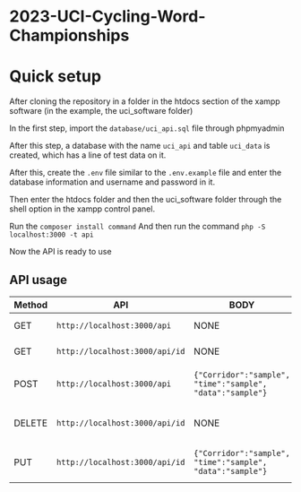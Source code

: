 # 2023-UCI-Cycling-Word-Championships


# Quick setup


After cloning the repository in a folder in the htdocs section of the xampp software (in the example, the uci_software folder)

In the first step, import the `database/uci_api.sql` file through phpmyadmin

After this step, a database with the name `uci_api` and table `uci_data` is created, which has a line of test data on it.

After this, create the `.env` file similar to the `.env.example` file and enter the database information and username and password in it.

Then enter the htdocs folder and then the uci_software folder through the shell option in the xampp control panel.

Run the `composer install command`
And then run the command `php -S localhost:3000 -t api`

Now the API is ready to use

## API usage 
|   Method             |API                          |BODY                         |Response|
|----------------|-------------------------------|-----------------------------|-----------------------------|
|GET             |`http://localhost:3000/api`            |NONE            |list of all data|
|GET             |`http://localhost:3000/api/id`            |NONE           |List data by id|
|POST            |`http://localhost:3000/api`|`{"Corridor":"sample", "time":"sample", "data":"sample"}`|`{"message": "Corridor Post Created"}`|
|DELETE          |`http://localhost:3000/api/id`|NONE|`{"message": "Corridor Post Deleted!"}`
|PUT             |`http://localhost:3000/api/id`|`{"Corridor":"sample", "time":"sample", "data":"sample"}`|`{"message": "Corridor Post Updated!"}`|
